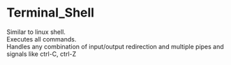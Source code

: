 # Terminal_Shell

Similar to linux shell.<br>
Executes all commands.<br>
Handles any combination of input/output redirection and multiple pipes and signals like ctrl-C, ctrl-Z
